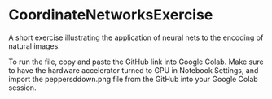 # CoordinateNetworksExercise
A short exercise illustrating the application of neural nets to the encoding of natural images.

To run the file, copy and paste the GitHub link into Google Colab.  Make sure to have the hardware accelerator turned to GPU in Notebook Settings, and import the peppersddown.png file from the GitHub into your Google Colab session.
